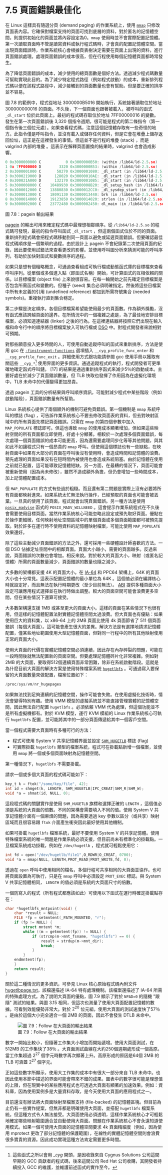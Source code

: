 # 7.5 頁面錯誤最佳化

在 Linux 這樣具有隨選分頁 (demand paging) 的作業系統上，使用 [`mmap`](https://www.man7.org/linux/man-pages/man2/mmap.2.html) 只修改頁面表內容。它確保對檔案支持的頁面可找到底層的資料，對於匿名的記憶體空間，則提供初始化的頁面並將內容設定為0。`mmap` 使用時並不會實際配置記憶體。第一次讀取頁面時不管是讀寫資料或執行程式碼時，才會真的配置記憶體空間。當出現頁面錯誤時，作業系統核心會根據頁表樹決定需要在頁面上出現的資料，進行頁面錯誤處理。處理頁面錯誤的成本很高，但在行程使用每個記憶體頁面都時常發生。

為了降低頁面錯誤的成本，減少使用的總頁面數是個好方法。透過減少程式碼數量可幫助實現此目的。為了減少特定程式路徑（例如程式啟動）的成本，重新排列程式碼以便在該程式路徑中，減少接觸到的頁面數量也會有幫助。但是要正確的排序並不容易。

圖 7.8 的範例中，程式從地址 3000000B5016 開始執行，系統接著讀取位於地址 300000000016 的頁面。不久後，下一個頁面也跟著被載入，被呼叫的函式 `_dl_start` 位於此頁面上。最初的程式碼存取位於地址 7FF00000016 的變數。發生在第一次頁面錯誤後 3,320 個指令週期，很可能是程式的第二條指令（第一個指令後三個位元處）。如果查看程式碼，注意這個記憶體存取有一些奇怪的地方。此指令僅是呼叫指令，並沒有載入或儲存任何資料，但是它會在堆疊上儲存返回位址，這正是在這裡發生的事情。但這並不是行程的堆疊 (stack) ，而是 valgrind 內部的堆疊 。這表示在解釋頁面置換的結果時，valgrind 也會造成影響。

```c
0 0x3000000000 C           0 0x3000000B50: (within /lib64/ld-2.5.so)
1 0x 7FF000000 D        3320 0x3000000B53: (within /lib64/ld-2.5.so)
2 0x3000001000 C       58270 0x3000001080: _dl_start (in /lib64/ld-2.5.so)
3 0x3000219000 D      128020 0x30000010AE: _dl_start (in /lib64/ld-2.5.so)
4 0x300021A000 D      132170 0x30000010B5: _dl_start (in /lib64/ld-2.5.so)
5 0x3000008000 C    10489930 0x3000008B20: _dl_setup_hash (in /lib64/ld-2.5.so)
6 0x3000012000 C    13880830 0x3000012CC0: _dl_sysdep_start (in /lib64/ld-2.5.so)
7 0x3000013000 C    18091130 0x3000013440: brk (in /lib64/ld-2.5.so)
8 0x3000014000 C    19123850 0x3000014020: strlen (in /lib64/ld-2.5.so)
9 0x3000002000 C    23772480 0x3000002450: dl_main (in /lib64/ld-2.5.so)
```
圖 7.8：pagein 輸出結果

[pagein](https://manpages.ubuntu.com/manpages/jammy/man1/pagein.1.html) 的輸出可用來確定程式碼中最理想相鄰順序。從 `/lib64/ld-2.5.so` 的程式碼可發現，最初的指令呼叫函式 `_dl_start` ，但這兩個函式位於不同的頁面。重新排列程式碼會把程式碼移動到同一頁面以避免或延遲頁面錯誤。但要確認最佳程式碼順序是一個繁瑣的過程。由於設計上 pagein 不會紀錄第二次使用頁面的紀錄，因此要使用試錯法來查看更改的影響。並使用呼叫圖分析來猜測可能的呼叫序列，有助於加快對函式和變數排序的過程。

如果只是想有個粗略概念，可通過查看組成可執行檔或動態函式庫的目標檔來查看呼叫序列。從單個或多個進入點（即函式名稱）開始，可計算函式的互相依賴的關係。以目標檔案 (object file) 上來說很容易。在每一輪開始之前先確定目標檔案是否包含所需函式和變數的。但種子 (seed) 集合必須明確指定。然後將這些目檔案中所有未定義的引用 (undefined reference) 都加到所需符號集合 (needed symbols)。重複執行直到集合穩定。

第二步驟是決定順序。各個目標檔案希望能使用最少的頁面數。作為額外獎勵，沒有函式應該跨越頁面的邊界。在所情況中的一個複雜之處是，為了最佳地安排目標檔案，必須知道連結器 (linker) 之後的行為。在這裡連結器將按照它們出現在輸入檔和命令行中的順序將目標檔案放入可執行檔或 [DSO](https://en.wikipedia.org/w/index.php?title=Dynamic_Shared_Object&redirect=no) 中。對程式開發者來說相對可預期。

對那些願意投入更多時間的人，可使用自動追蹤呼叫的函式來重新排序，方法是使用 gcc 在 [`-finstrument-functions`](https://gcc.gnu.org/onlinedocs/gcc-7.3.0/gcc/Instrumentation-Options.html) 選項插入 `__cyg_profile_func_enter` 和 `__cyg_profile_func_exit` 。詳細使用方式跟功能請參閱 gcc 使用手冊以獲取有關這些 `__cyg_*`[^譯註] 使用界面的更多資訊。通過追蹤程式的執行，程式開發者可更準確地確定函式呼叫鏈。 [17] 的結果是通過重新排序函式來減少5％的啟動成本。主要好處在於減少了頁面錯誤數量，但 TLB 快取也發揮了作用因為在虛擬化環境中，TLB 未命中的代價變得更加昂貴。

透過 pagein 工具的分析結果與呼叫順序資訊，可能對減少程式中某些階段（例如啟動階段），頁面錯誤數量有所幫助。

Linux 系統核心提供了兩個額外的機制可避免頁錯誤。第一個機制是 `mmap` 系統呼叫的標誌 (flag) ，可告訴作業系統核心不要去修改頁面表的資料，但去對映射區域中的所有頁面先標記頁面錯誤。只需在 `mmap` 的第四個參數中加入 `MAP_POPULATE` 標誌即可。但這也導致 `mmap` 的使用成本顯著增加，但如果這些映射空間的所有頁面都立即使用，好處十分顯著。相較於一次處理多個頁面錯誤，每次處理一個頁面錯誤的成本可能更高，因為還需要處理同步化等等其他問題，與其如此不如讓程式只有一個昂貴的 `mmap` 呼叫。但使用這個標誌也有一些缺點，在映射頁面中如果有大部分的頁面在呼叫後沒有使用時，會造成時間和記憶體的浪費。預先處理的頁面如果沒有在短時間內被使用也會造成系統阻塞。由於記憶體在使用之前就已配置，這可能導致記憶體短缺。另一方面，在最糟的情況下，頁面可能會被重新使用（因為尚未修改），雖然不造成額外負擔，但仍會增加一些時間成本，加上記憶體配置成本。

但 `MAP_POPULATE` 的方式有些過於粗糙。而且還有第二問題是實際上沒有必要將所有頁面都映射進來。如果系統太忙無法執行操作，已經預取的頁面也可能會被丟棄。一旦真的使用了該頁面，程式就會出現頁面錯誤。另一種方法是使用 [`posix_madvise`](https://man7.org/linux/man-pages/man3/posix_madvise.3.html) 函式的 `POSIX_MADV_WILLNEED` 。這會提示作業系統程式在不久後會需要使用目標頁面。當然作業系統核心可能忽略此設定或預先取好頁面。優點在於操作更細微，任何映射地址空間區域中的單個頁面或多個頁面範圍都可被預先提取。對於許多在運行時不使用資料的記憶體映射檔案，可能比使用 `MAP_POPULATE` 效果還好。

除了這些主動減少頁面錯誤的方法之外，還可採用一些硬體設計師喜歡的方法。一個 DSO 佔據定址空間中的相鄰頁面。頁面大小越小，需要的頁面越多。反過來說，頁面錯誤的次數也會增加。相反來說。對於較大的頁面大小，映射（或匿名記憶體）所需的頁面數量減少，頁面錯誤的數量也隨之減少。

大多數的架構都支援 4K 的頁面大小。在 [IA-64](http://refspecs.linux-foundation.org/IA64-softdevman-vol2.pdf) 和 PPC64 架構上，64K 的頁面大小也十分常見。這表示配置記憶體的最小單位為 64K 。這個值必須在編譯核心時就設定好，而且無法在執行時期更改（至少目前無法）。 [ABI](https://en.wikipedia.org/wiki/Application_binary_interface) 提供多種頁面大小設定可讓應用程式選擇並在執行時做出調整。較大的頁面空間可能會浪費更多空間，但在某些情況下還算可接受。

大多數架構還支援 1MB 或甚至更大的頁面大小。這樣的頁面在某些情況下也很有用，但這樣的記憶體配置法對實體記憶體空間太過浪費。但大頁面也有優點：如果使用巨大的資料集，以 x86-64 上的 2MB 頁面比使用 4k 頁面節省了 511 個頁面錯誤（每個大頁面）。這可能會產生很大的差異。解決方法是有選擇地請求記憶體配置，僅某些地址範圍使用大型記憶體頁面，但對同一行程中的所有其他映射使用正常的頁面大小。

使用大頁面的代價在實體記憶體空間必須連續，因此存在內存碎裂的問題，可能在一段時間後就無法配置新的頁面空間。但要處理記憶體碎片化非常複雜。例如對 2MB 的大頁面，要取得512個連續頁面非常困難，除非在系統啟動階段。這就是為什麼目前大頁面的解決方案是使用特殊檔案系統 [`hugetlbfs`](https://www.kernel.org/doc/html/latest/admin-guide/mm/hugetlbpage.html) 。可通過寫入要保留的大頁面數量來做配置，檔案位置如下：

```c
/proc/sys/vm/nr_hugepages
```

如果無法找到足夠連續的記憶體空間，操作可能會失敗。在使用虛擬化技術時，情況會變得特別有趣。使用 VMM 模型的虛擬系統並不能直接管理實體的記憶體空間，因此無法自行配置 `hugetlbfs` 。必須依賴 VMM 代為處理，但這個功能並不是所有虛擬機都有。對於 KVM 模型，運行 KVM 模組的 Linux 作業系統核心可執行 `hugetlbfs` 配置，並可能將其中的一部分頁面傳遞給其中一個客戶空間。

當一個程式需要大頁面時有多種可行的方法：

-  程式可使用 System V 共享記憶體界面並設定 [`SHM_HUGETLB`](https://man7.org/linux/man-pages/man2/shmget.2.html) 標誌 (flag) 
-  可實際掛載 `hugetlbfs` 類型的檔案系統，程式可在掛載點新增一個檔案，並使用 `mmap` 將一個或多個頁面映射為記憶體空間。

第一種情況下，`hugetlbfs` 不需要掛載。

請求一個或多個大頁面的程式碼可能如下：

```c
key_t k = ftok("/some/key/file", 42);
int id = shmget(k, LENGTH, SHM_HUGETLB|IPC_CREAT|SHM_R|SHM_W);
void *a = shmat(id, NULL, 0);
```

這段程式碼的關鍵實作是使用 `SHM_HUGETLB` 旗標和選擇正確的 `LENGTH` ，這個值必須是系統的大頁面的倍數。不同的架構會需要填入不同的值。使用 System V 共享記憶體介面有一個麻煩的問題，因為需要透過 key 參數以區分（或共享）映射區域而且很容易跟 `ftok` 介面產生衝突因此最好使用其他機制。

如果可掛載 `hugetlbfs` 檔案系統，最好不要使用 System V 的共享記憶體。使用特殊檔案系統的唯一問題是作業系統必須支援，但目前尚未有標準化的掛載點。一旦檔案系統成功掛載，例如在 `/dev/hugetlb` ，程式就可輕鬆使用它：

```c
int fd = open("/dev/hugetlb/file1",O_RDWR|O_CREAT, 0700);
void *a = mmap(NULL, LENGTH,PROT_READ|PROT_WRITE,fd, 0);
```

透過在 `open` 呼叫中使用相同的檔名，多個行程可共享相同的大頁面並協作。也可將頁面設置為可執行，只是在 `mmap` 呼叫中必須設定 `PROT_EXEC`  標誌。與 System V 共享記憶體相同， `LENGTH` 的值必須是系統的大頁面尺寸的倍數。

一個防寫入的程式（所有程式都應該如此）可使用以下函式在運行時確定掛載點存在：

```c
char *hugetlbfs_mntpoint(void) {
    char *result = NULL;
    FILE *fp = setmntent(_PATH_MOUNTED, "r");
    if (fp != NULL) {
        struct mntent *m;
        while ((m = getmntent(fp)) != NULL) {
            if (strcmp(m->mnt_fsname, "hugetlbfs") == 0) {
                result = strdup(m->mnt_dir);
                break;
            }
        }
    endmntent(fp);
    }
    return result;
}
```

關於這二種情況的更多資訊，可參見 Linux 核心原始程式碼內附文件 [hugetlbpage.txt](https://www.kernel.org/doc/Documentation/vm/hugetlbpage.txt)，該檔還描述 IA-64 特有處理機制。該檔案還描述了 IA-64 所需的特殊處理方式。為了說明大頁面的優點，圖 7.9 顯示了對於 `NPAD=0` 的隨機 "跟隨" 測試的結果。與圖 3.15 相同，但這次也測量了使用大頁面配置記憶體的數據。可看到效能優勢非常大。對於 $2^{20}$ 位元組，使用大頁面的測試速度快了57％ 。是由於這個大小完全適合一個 2MB 的頁面，因此不會發生 DTLB 未命中。

<figure>
  <img src="../assets/figure-7.9.png" alt="圖 7.9：Follow 在大頁面的輸出結果">
  <figcaption>圖 7.9：Follow 在大頁面的輸出結果</figcaption>
</figure>

數字一開始比較小，但隨著工作集大小增加而開始遞增。使用大頁面測試，在 512MB 的工作集快了38％ 。大頁面測試曲線在大約250個週期處形成一個高原。當工作集超過 $2^{27}$ 個字元時數字再次顯著上升。高原形成的原因是64個 2MB 的 TLB 可涵蓋 $2^{27}$ 個字元。

正如這些數字所顯示，使用大工作集的成本中有很大一部分來自 TLB 未命中。也因此使用本節中描述的界面可能會帶來不錯的成果。圖表中的數字很可能是理想值的上限，但在現實中的某些應用程式也可透過大頁面有顯著的加速效果。例如：資料庫，因為使用案例多是大量資料存取，是今天使用大頁面的應用程式之一。

目前還沒有辦法將大頁面映射至檔案支持 (file-backed) 的記憶體區塊。但目前為止仍有一些實作提案，但無非都是明確使用大頁面，並搭配 `hugetlbfs` 檔案系統。但這種方式令人無法接受。大頁面使用必須透明，這樣作業系統核心才可輕鬆地確定哪些映射範圍適合並自動使用大頁面。問題在作業系統核心不會永遠知道使用模式。如果一個可使用大頁面的記憶體空間要求 4k 頁面精細度（例如，因為使用 mprotect 更改了部分記憶體的保護範圍），在線性的實體記憶體空間則會浪費很多寶貴的資源。因此成功實現這種方法肯定需要更多時間。

[^譯註]: 這些函式之所以會用 __cyg_ 開頭，是因收錄來自 Cygnus Solutions 公司這間早期的 GCC 貢獻者的程式碼，後來這間公司 Red Hat 公司收購，其開發者持續投入 GCC 的維護，並維護前述函式的實作至今。